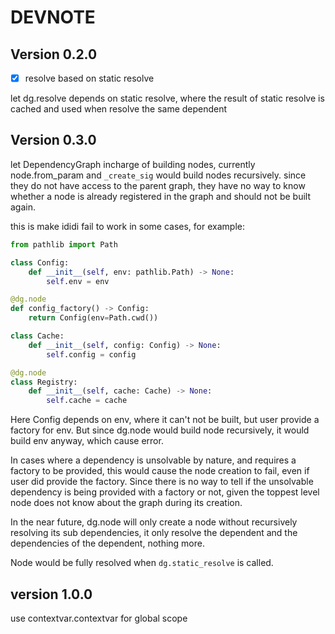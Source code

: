 # DEVNOTE

## Version 0.2.0

- [x] resolve based on static resolve

let dg.resolve depends on static resolve, where the result of static resolve is cached and used when resolve the same dependent

## Version 0.3.0

let DependencyGraph incharge of building nodes, currently node.from_param and `_create_sig` would build nodes recursively.
since they do not have access to the parent graph, they have no way to know whether a node is already registered in the graph and should not be built again.

this is make ididi fail to work in some cases, for example:

```python
from pathlib import Path

class Config:
    def __init__(self, env: pathlib.Path) -> None:
        self.env = env

@dg.node
def config_factory() -> Config:
    return Config(env=Path.cwd())

class Cache:
    def __init__(self, config: Config) -> None:
        self.config = config

@dg.node
class Registry:
    def __init__(self, cache: Cache) -> None:
        self.cache = cache
```

Here Config depends on env, where it can't not be built, but user provide a factory for env.
But since dg.node would build node recursively, it would build env anyway, which cause error.

In cases where a dependency is unsolvable by nature, and requires a factory to be provided, this would cause the node creation to fail, even if user did provide the factory.
Since there is no way to tell if the unsolvable dependency is being provided with a factory or not, given the toppest level node does not know about the graph during its creation.

In the near future, dg.node will only create a node without recursively resolving its sub dependencies,
it only resolve the dependent and the dependencies of the dependent, nothing more.

Node would be fully resolved when `dg.static_resolve` is called.

## version 1.0.0

use contextvar.contextvar for global scope